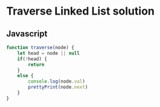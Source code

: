 # Traverse Linked List solution


## Javascript

```js
function traverse(node) {
    let head = node || null
    if(!head) {
        return
    }
    else {
        console.log(node.val)
        prettyPrint(node.next)
    }
}
```